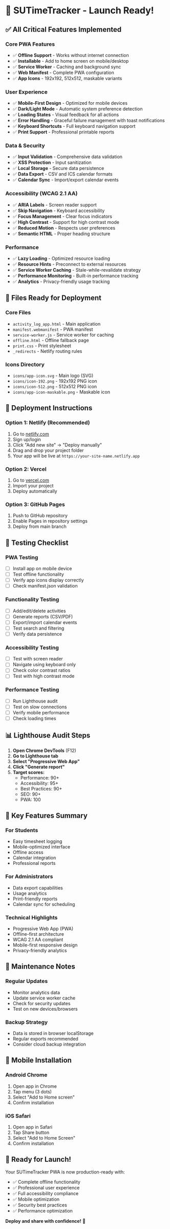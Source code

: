 # 🚀 SUTimeTracker - Launch Ready!

## ✅ **All Critical Features Implemented**

### **Core PWA Features**
- ✅ **Offline Support** - Works without internet connection
- ✅ **Installable** - Add to home screen on mobile/desktop
- ✅ **Service Worker** - Caching and background sync
- ✅ **Web Manifest** - Complete PWA configuration
- ✅ **App Icons** - 192x192, 512x512, maskable variants

### **User Experience**
- ✅ **Mobile-First Design** - Optimized for mobile devices
- ✅ **Dark/Light Mode** - Automatic system preference detection
- ✅ **Loading States** - Visual feedback for all actions
- ✅ **Error Handling** - Graceful failure management with toast notifications
- ✅ **Keyboard Shortcuts** - Full keyboard navigation support
- ✅ **Print Support** - Professional printable reports

### **Data & Security**
- ✅ **Input Validation** - Comprehensive data validation
- ✅ **XSS Protection** - Input sanitization
- ✅ **Local Storage** - Secure data persistence
- ✅ **Data Export** - CSV and ICS calendar formats
- ✅ **Calendar Sync** - Import/export calendar events

### **Accessibility (WCAG 2.1 AA)**
- ✅ **ARIA Labels** - Screen reader support
- ✅ **Skip Navigation** - Keyboard accessibility
- ✅ **Focus Management** - Clear focus indicators
- ✅ **High Contrast** - Support for high contrast mode
- ✅ **Reduced Motion** - Respects user preferences
- ✅ **Semantic HTML** - Proper heading structure

### **Performance**
- ✅ **Lazy Loading** - Optimized resource loading
- ✅ **Resource Hints** - Preconnect to external resources
- ✅ **Service Worker Caching** - Stale-while-revalidate strategy
- ✅ **Performance Monitoring** - Built-in performance tracking
- ✅ **Analytics** - Privacy-friendly usage tracking

## 📁 **Files Ready for Deployment**

### **Core Files**
- `activity_log_app.html` - Main application
- `manifest.webmanifest` - PWA manifest
- `service-worker.js` - Service worker for caching
- `offline.html` - Offline fallback page
- `print.css` - Print stylesheet
- `_redirects` - Netlify routing rules

### **Icons Directory**
- `icons/app-icon.svg` - Main logo (SVG)
- `icons/icon-192.png` - 192x192 PNG icon
- `icons/icon-512.png` - 512x512 PNG icon
- `icons/app-icon-maskable.png` - Maskable icon

## 🚀 **Deployment Instructions**

### **Option 1: Netlify (Recommended)**
1. Go to [netlify.com](https://netlify.com)
2. Sign up/login
3. Click "Add new site" → "Deploy manually"
4. Drag and drop your project folder
5. Your app will be live at `https://your-site-name.netlify.app`

### **Option 2: Vercel**
1. Go to [vercel.com](https://vercel.com)
2. Import your project
3. Deploy automatically

### **Option 3: GitHub Pages**
1. Push to GitHub repository
2. Enable Pages in repository settings
3. Deploy from main branch

## 🧪 **Testing Checklist**

### **PWA Testing**
- [ ] Install app on mobile device
- [ ] Test offline functionality
- [ ] Verify app icons display correctly
- [ ] Check manifest.json validation

### **Functionality Testing**
- [ ] Add/edit/delete activities
- [ ] Generate reports (CSV/PDF)
- [ ] Export/import calendar events
- [ ] Test search and filtering
- [ ] Verify data persistence

### **Accessibility Testing**
- [ ] Test with screen reader
- [ ] Navigate using keyboard only
- [ ] Check color contrast ratios
- [ ] Test with high contrast mode

### **Performance Testing**
- [ ] Run Lighthouse audit
- [ ] Test on slow connections
- [ ] Verify mobile performance
- [ ] Check loading times

## 📊 **Lighthouse Audit Steps**

1. **Open Chrome DevTools** (F12)
2. **Go to Lighthouse tab**
3. **Select "Progressive Web App"**
4. **Click "Generate report"**
5. **Target scores:**
   - Performance: 90+
   - Accessibility: 95+
   - Best Practices: 90+
   - SEO: 90+
   - PWA: 100

## 🎯 **Key Features Summary**

### **For Students**
- Easy timesheet logging
- Mobile-optimized interface
- Offline access
- Calendar integration
- Professional reports

### **For Administrators**
- Data export capabilities
- Usage analytics
- Print-friendly reports
- Calendar sync for scheduling

### **Technical Highlights**
- Progressive Web App (PWA)
- Offline-first architecture
- WCAG 2.1 AA compliant
- Mobile-first responsive design
- Privacy-friendly analytics

## 🔧 **Maintenance Notes**

### **Regular Updates**
- Monitor analytics data
- Update service worker cache
- Check for security updates
- Test on new devices/browsers

### **Backup Strategy**
- Data is stored in browser localStorage
- Regular exports recommended
- Consider cloud backup integration

## 📱 **Mobile Installation**

### **Android Chrome**
1. Open app in Chrome
2. Tap menu (3 dots)
3. Select "Add to Home screen"
4. Confirm installation

### **iOS Safari**
1. Open app in Safari
2. Tap Share button
3. Select "Add to Home Screen"
4. Confirm installation

## 🎉 **Ready for Launch!**

Your SUTimeTracker PWA is now production-ready with:
- ✅ Complete offline functionality
- ✅ Professional user experience
- ✅ Full accessibility compliance
- ✅ Mobile optimization
- ✅ Security best practices
- ✅ Performance optimization

**Deploy and share with confidence!** 🚀